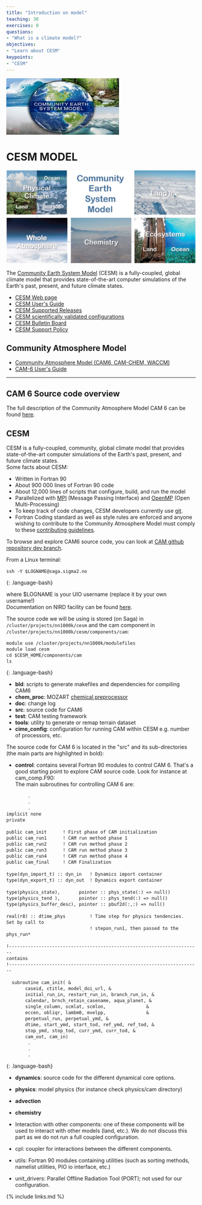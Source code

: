 ```yaml
---
title: "Introduction on model"
teaching: 30
exercises: 0
questions:
- "What is a climate model?"
objectives:
- "Learn about CESM"
keypoints:
- "CESM"
---
```


<img src="../fig/img06.jpg">

# CESM MODEL



<img src="../fig/cesm01.jpg">

The [Community Earth System Model](http://www.cesm.ucar.edu/) (CESM) is a fully-coupled, global climate model that provides state-of-the-art computer simulations of the Earth's past, present, and future climate states.

*   [CESM Web page](http://www.cesm.ucar.edu/)
*   [CESM User's Guide](https://escomp.github.io/CESM/release-cesm2/)
*   [CESM Supported Releases](https://csegweb.cgd.ucar.edu/experiments/public/)
*   [CESM scientifically validated configurations](http://www.cesm.ucar.edu/models/scientifically-supported.html)
*   [CESM Bulletin Board](http://bb.cgd.ucar.edu/)
*   [CESM Support Policy](http://www.cesm.ucar.edu/about/support.html)


## Community Atmosphere Model

*   [Community Atmosphere Model (CAM6, CAM-CHEM, WACCM)](https://github.com/ESCOMP/CAM/wiki)
*   [CAM-6 User's Guide](https://ncar.github.io/CAM/doc/build/html/users_guide/index.html)

* * *

## CAM 6 Source code overview

The full description of the Community Atmosphere Model CAM 6 can be found [here](https://ncar.github.io/CAM/doc/build/html/index.html).  

## CESM 

CESM is a fully-coupled, community, global climate model that provides state-of-the-art computer simulations of the Earth's past, present, and future climate states.  
Some facts about CESM:

*   Written in Fortran 90
*   About 900 000 lines of Fortran 90 code
*   About 12,000 lines of scripts that configure, build, and run the model
*   Parallelized with [MPI](http://www.mpi-forum.org/) (Message Passing Interface) and [OpenMP](http://openmp.org/) (Open Multi-Processing)
*   To keep track of code changes, CESM developers currently use [git](https://en.wikipedia.org/wiki/Git). 
*   Fortran Coding standard as well as style rules are enforced and anyone wishing to contribute to the Community Atmosphere Model must comply to these [contributing guidelines](https://github.com/ESCOMP/CAM/wiki).

To browse and explore CAM6 source code, you can look at [CAM github repository dev branch](https://github.com/ESCOMP/CAM/tree/cam_development).  

From a Linux terminal:

~~~ 
ssh -Y $LOGNAME@saga.sigma2.no
~~~ 
{: .language-bash}

where $LOGNAME is your UIO username (replace it by your own username!)  
Documentation on NIRD facility can be found [here](https://documentation.sigma2.no/storage/nird.html).  

The source code we will be using is stored (on Saga) in `/cluster/projects/nn1000k/cesm` and the cam component in `/cluster/projects/nn1000k/cesm/components/cam`:

~~~ 
module use /cluster/projects/nn1000k/modulefiles
module load cesm
cd $CESM_HOME/components/cam
ls 
~~~
{: .language-bash}



*   **bld**: scripts to generate makefiles and dependencies for compiling CAM6
*   **chem_proc**: MOZART [chemical preprocessor](http://www.cesm.ucar.edu/working_groups/Chemistry/chemistry.preprocessor.pdf)
*   **doc**: change log
*   **src**: source code for CAM6
*   **test**: CAM testing framework
*   **tools**: utility to generate or remap terrain dataset
*   **cime_config**: configuration for running CAM within CESM e.g. number of processors, etc.

The source code for CAM 6 is located in the "src" and its sub-directories (the main parts are highlighted in bold):

*   **control**: contains several Fortran 90 modules to control CAM 6\. That's a good starting point to explore CAM source code. Look for instance at cam_comp.F90:  
    The main subroutines for controlling CAM 6 are:

~~~    
        .
        .
        .
implicit none
private

public cam_init      ! First phase of CAM initialization
public cam_run1      ! CAM run method phase 1
public cam_run2      ! CAM run method phase 2
public cam_run3      ! CAM run method phase 3
public cam_run4      ! CAM run method phase 4
public cam_final     ! CAM Finalization

type(dyn_import_t) :: dyn_in   ! Dynamics import container
type(dyn_export_t) :: dyn_out  ! Dynamics export container

type(physics_state),       pointer :: phys_state(:) => null()
type(physics_tend ),       pointer :: phys_tend(:) => null()
type(physics_buffer_desc), pointer :: pbuf2d(:,:) => null()

real(r8) :: dtime_phys         ! Time step for physics tendencies.  Set by call to
                               ! stepon_run1, then passed to the phys_run*

!-----------------------------------------------------------------------
contains
!-----------------------------------------------------------------------

  subroutine cam_init( &
       caseid, ctitle, model_doi_url, &
       initial_run_in, restart_run_in, branch_run_in, &
       calendar, brnch_retain_casename, aqua_planet, &
       single_column, scmlat, scmlon,               &
       eccen, obliqr, lambm0, mvelpp,               &
       perpetual_run, perpetual_ymd, &
       dtime, start_ymd, start_tod, ref_ymd, ref_tod, &
       stop_ymd, stop_tod, curr_ymd, curr_tod, &
       cam_out, cam_in)
        .
        .
        .
~~~    
{: .language-bash}

*   **dynamics**: source code for the different dynamical core options.
*   **physics**: model physics (for instance check physics/cam directory)
*   **advection**
*   **chemistry**
*   Interaction with other components: one of these components will be used to interact with other models (land, etc.). We do not discuss this part as we do not run a full coupled configuration.

*   cpl: coupler for interactions between the different components.
*   utils: Fortran 90 modules containing utilities (such as sorting methods, namelist utilities, PIO io interface, etc.)
*   unit_drivers: Parallel Offline Radiation Tool (PORT); not used for our configuration.

{% include links.md %}

